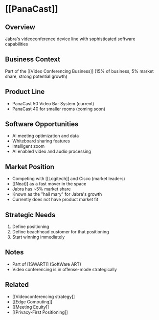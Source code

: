 # [[PanaCast]]

## Overview
Jabra's videoconference device line with sophisticated software capabilities

## Business Context
Part of the [[Video Conferencing Business]] (15% of business, 5% market share, strong potential growth)

## Product Line
- PanaCast 50 Video Bar System (current)
- PanaCast 40 for smaller rooms (coming soon)

## Software Opportunities
- AI meeting optimization and data
- Whiteboard sharing features
- Intelligent zoom
- AI enabled video and audio processing

## Market Position
- Competing with [[Logitech]] and Cisco (market leaders)
- [[Neat]] as a fast mover in the space
- Jabra has ~5% market share
- Known as the "hail mary" for Jabra's growth
- Currently does not have product market fit

## Strategic Needs
1. Define positioning
2. Define beachhead customer for that positioning
3. Start winning immediately

## Notes
- Part of [[SWART]] (SoftWare ART)
- Video conferencing is in offense-mode strategically

## Related
- [[Videoconferencing strategy]]
- [[Edge Computing]]
- [[Meeting Equity]]
- [[Privacy-First Positioning]]